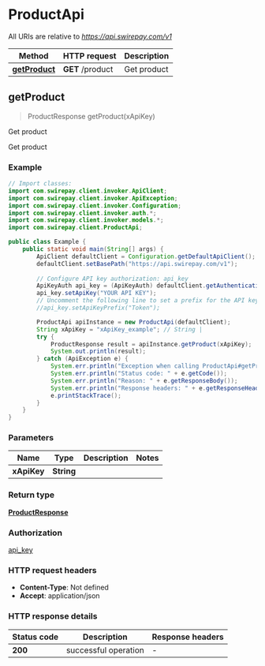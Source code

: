 # ProductApi

All URIs are relative to *https://api.swirepay.com/v1*

Method | HTTP request | Description
------------- | ------------- | -------------
[**getProduct**](ProductApi.md#getProduct) | **GET** /product | Get product



## getProduct

> ProductResponse getProduct(xApiKey)

Get product

Get product

### Example

```java
// Import classes:
import com.swirepay.client.invoker.ApiClient;
import com.swirepay.client.invoker.ApiException;
import com.swirepay.client.invoker.Configuration;
import com.swirepay.client.invoker.auth.*;
import com.swirepay.client.invoker.models.*;
import com.swirepay.client.ProductApi;

public class Example {
    public static void main(String[] args) {
        ApiClient defaultClient = Configuration.getDefaultApiClient();
        defaultClient.setBasePath("https://api.swirepay.com/v1");
        
        // Configure API key authorization: api_key
        ApiKeyAuth api_key = (ApiKeyAuth) defaultClient.getAuthentication("api_key");
        api_key.setApiKey("YOUR API KEY");
        // Uncomment the following line to set a prefix for the API key, e.g. "Token" (defaults to null)
        //api_key.setApiKeyPrefix("Token");

        ProductApi apiInstance = new ProductApi(defaultClient);
        String xApiKey = "xApiKey_example"; // String | 
        try {
            ProductResponse result = apiInstance.getProduct(xApiKey);
            System.out.println(result);
        } catch (ApiException e) {
            System.err.println("Exception when calling ProductApi#getProduct");
            System.err.println("Status code: " + e.getCode());
            System.err.println("Reason: " + e.getResponseBody());
            System.err.println("Response headers: " + e.getResponseHeaders());
            e.printStackTrace();
        }
    }
}
```

### Parameters


Name | Type | Description  | Notes
------------- | ------------- | ------------- | -------------
 **xApiKey** | **String**|  |

### Return type

[**ProductResponse**](ProductResponse.md)

### Authorization

[api_key](../README.md#api_key)

### HTTP request headers

- **Content-Type**: Not defined
- **Accept**: application/json

### HTTP response details
| Status code | Description | Response headers |
|-------------|-------------|------------------|
| **200** | successful operation |  -  |

